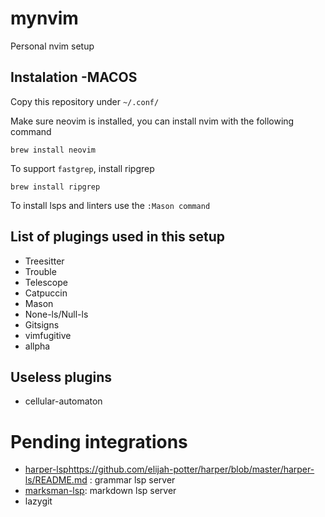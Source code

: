 # mynvim
Personal nvim setup

## Instalation -MACOS

Copy this repository under `~/.conf/`

Make sure neovim is installed, you can install nvim with the following command

```shell
brew install neovim
```

To support `fastgrep`, install ripgrep

```shell
brew install ripgrep
```

To install lsps and linters use the `:Mason command`

## List of plugings used in this setup

- Treesitter
- Trouble
- Telescope
- Catpuccin
- Mason
- None-ls/Null-ls
- Gitsigns
- vimfugitive
- allpha

## Useless plugins 

- cellular-automaton

# Pending integrations

- [harper-lsp]()https://github.com/elijah-potter/harper/blob/master/harper-ls/README.md : grammar lsp server
- [marksman-lsp](https://github.com/artempyanykh/marksman): markdown lsp server
- lazygit 
